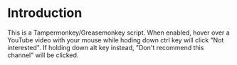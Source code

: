 # Introduction

This is a Tampermonkey/Greasemonkey script. When enabled, hover over a YouTube video with your mouse while hoding down ctrl key will click "Not interested". If holding down alt key instead, "Don't recommend this channel" will be clicked.
